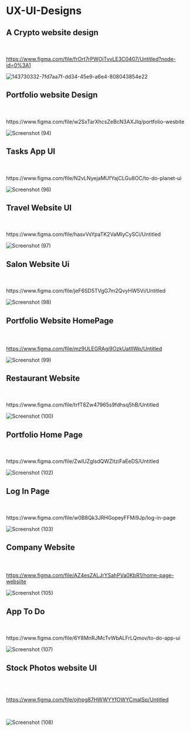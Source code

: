 # UX-UI-Designs


<h2>A Crypto website design</h2>
    
<br><br>
https://www.figma.com/file/frOrt7rPWOjTvvLE3C0407/Untitled?node-id=0%3A1
<br>


![143730332-7fd7aa7f-dd34-45e9-a6e4-808043854e22](https://user-images.githubusercontent.com/71920970/143730345-1821a507-d9bb-4ad3-b422-d21bd0164efc.png)




<h2>Portfolio website Design</h2>
<br><br>
https://www.figma.com/file/w2SxTarXhcsZeBcN3AXJIq/portfolio-wesbite
<br>

![Screenshot (94)](https://user-images.githubusercontent.com/71920970/143730378-f3cc02f2-2731-4d58-8541-664420bc6b08.png)


<h2>Tasks App UI</h2>
<br><br>
https://www.figma.com/file/N2vLNyejaMUfYajCLGu8OC/to-do-planet-ui
<br>

![Screenshot (96)](https://user-images.githubusercontent.com/71920970/143730455-3b2e8ccf-6b78-4d26-bb20-293b6e7902e4.png)


<h2>Travel Website UI</h2>
<br><br>
https://www.figma.com/file/hasvVsYpaTK2VaMIyCySCi/Untitled
<br>


![Screenshot (97)](https://user-images.githubusercontent.com/71920970/143730509-df756b27-9b79-4c73-bc93-e7d0577191c0.png)



<h2>Salon Website Ui</h2>
<br><br>
https://www.figma.com/file/jeF6SD5TVgG7m2QvyHW5Vi/Untitled
<br>


![Screenshot (98)](https://user-images.githubusercontent.com/71920970/143733029-e2ae2fa7-27f9-45af-bbac-19412f0fafc2.png)

<h2>

Portfolio Website HomePage
    </h2>
<br><br>
https://www.figma.com/file/mz9ULEGRAgi9OzkUatIIWp/Untitled
<br>

![Screenshot (99)](https://user-images.githubusercontent.com/71920970/143730571-c0cb284e-eec8-44c8-bf06-b39dff6e30a4.png)


<h2>
    Restaurant Website
</h2>
<br><br>
https://www.figma.com/file/trfT8Zw47965s9fdhsq5hB/Untitled

<br>

![Screenshot (100)](https://user-images.githubusercontent.com/71920970/143730641-a3e79fa0-4344-414a-9a4d-e264522ec208.png)






<h2>
Portfolio Home Page
</h2>
<br><br>
https://www.figma.com/file/ZwIUZglsdQWZltziFaEeDS/Untitled

<br>

![Screenshot (102)](https://user-images.githubusercontent.com/71920970/143730714-e181b952-e753-4237-ad09-41e9a490bea0.png)


<h2>Log In Page
</h2>
<br><br>
https://www.figma.com/file/w0B8Qk3JRHGopeyFFMi9Jp/log-in-page

<br>

![Screenshot (103)](https://user-images.githubusercontent.com/71920970/143730770-ad6b91e8-a8c4-4d97-b99b-2cd64a171e67.png)



<h2>

Company Website
</h2>

<br><br>
https://www.figma.com/file/AZ4esZALJrYSahPVa0KbR1/home-page-websiite
<br>

![Screenshot (105)](https://user-images.githubusercontent.com/71920970/143730801-ebf04b43-d45a-4036-a97e-c094bf7948b3.png)



<h2>
App To Do
</h2>
<br>
<br>
https://www.figma.com/file/6Y8MnRJMcTvWbALFrLQmov/to-do-app-ui

<br>

![Screenshot (107)](https://user-images.githubusercontent.com/71920970/143730821-a56eb141-7763-4106-8a7c-786e291f08ca.png)


<h2>
Stock Photos website UI
</h2>
<br><br>

https://www.figma.com/file/ojhpg87HWWYYfOWYCmaISp/Untitled

<br>

![Screenshot (108)](https://user-images.githubusercontent.com/71920970/143730899-c72e0833-ff8e-424e-9f32-a07b5505e887.png)
